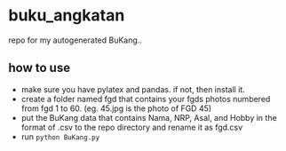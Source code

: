 # buku_angkatan
repo for my autogenerated BuKang..

## how to use
- make sure you have pylatex and pandas. if not, then install it.
- create a folder named fgd that contains your fgds photos numbered from fgd 1 to 60. (eg. 45.jpg is the photo of FGD 45)
- put the BuKang data that contains Nama, NRP, Asal, and Hobby in the format of .csv to the repo directory and rename it as fgd.csv
- run ``python BuKang.py``
